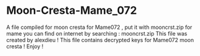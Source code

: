 # Moon-Cresta-Mame_072
A file compiled for moon cresta for Mame072 , put it with mooncrst.zip for mame you can find on internet by searching : mooncrst.zip 
This file was created by alexdieu !
This file contains decrypted keys for Mame072 moon cresta ! Enjoy !
